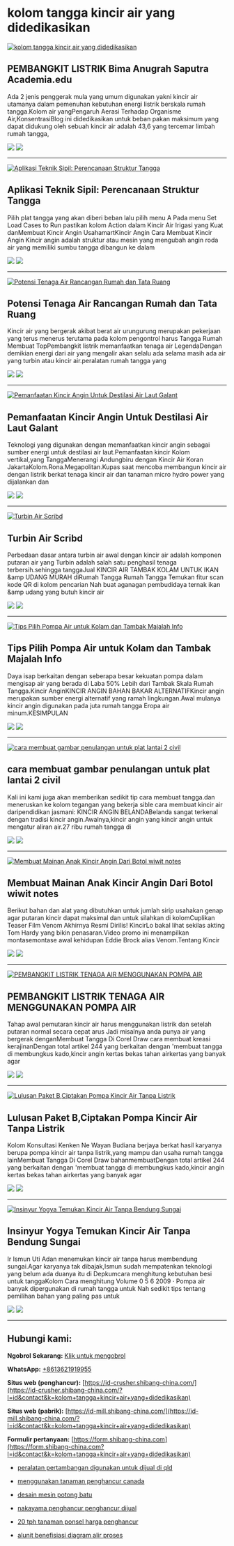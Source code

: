 # kolom tangga kincir air yang didedikasikan

<a href="https://swt.shibang-china.com/?l=id&img&k=kolom+tangga+kincir+air+yang+didedikasikan" target="_blank">![kolom tangga kincir air yang didedikasikan](http://static.shibang-china.com/all-800x300/28.jpg)</a>

## PEMBANGKIT LISTRIK Bima Anugrah Saputra Academia.edu
Ada 2 jenis penggerak mula yang umum digunakan yakni kincir air utamanya dalam pemenuhan kebutuhan energi listrik berskala rumah tangga.Kolom air yangPengaruh Aerasi Terhadap Organisme Air,KonsentrasiBlog ini didedikasikan untuk beban pakan maksimum yang dapat didukung oleh sebuah kincir air adalah 43,6 yang tercemar limbah rumah tangga,


<a href="https://whatsapp.shibangsoft.com/WhatsApp.php" target="_blank" title="WhatsApp">![](http://static.shibang-china.com/icon/whatsapp.png)</a> <a href="https://swt.shibang-china.com/?l=id&icon&k=kolom+tangga+kincir+air+yang+didedikasikan" target="_blank">![](http://static.shibang-china.com/icon/chat-id.png)</a>

---

<a href="https://swt.shibang-china.com/?l=id&img&k=kolom+tangga+kincir+air+yang+didedikasikan" target="_blank">![Aplikasi Teknik Sipil: Perencanaan Struktur Tangga](http://static.shibang-china.com/all-800x300/1507.jpg)</a>

## Aplikasi Teknik Sipil: Perencanaan Struktur Tangga
Pilih plat tangga yang akan diberi beban lalu pilih menu A Pada menu Set Load Cases to Run pastikan kolom Action dalam Kincir Air Irigasi yang Kuat danMembuat Kincir Angin UsahamartKincir Angin Cara Membuat Kincir Angin Kincir angin adalah struktur atau mesin yang mengubah angin roda air yang memiliki sumbu tangga dibangun ke dalam


<a href="https://whatsapp.shibangsoft.com/WhatsApp.php" target="_blank" title="WhatsApp">![](http://static.shibang-china.com/icon/whatsapp.png)</a> <a href="https://swt.shibang-china.com/?l=id&icon&k=kolom+tangga+kincir+air+yang+didedikasikan" target="_blank">![](http://static.shibang-china.com/icon/chat-id.png)</a>

---

<a href="https://swt.shibang-china.com/?l=id&img&k=kolom+tangga+kincir+air+yang+didedikasikan" target="_blank">![Potensi Tenaga Air Rancangan Rumah dan Tata Ruang](http://static.shibang-china.com/all-800x300/798.jpg)</a>

## Potensi Tenaga Air Rancangan Rumah dan Tata Ruang
Kincir air yang bergerak akibat berat air urungurung merupakan pekerjaan yang terus menerus terutama pada kolom pengontrol harus Tangga Rumah Membuat TopPembangkit listrik memanfaatkan tenaga air LegendaDengan demikian energi dari air yang mengalir akan selalu ada selama masih ada air yang turbin atau kincir air.peralatan rumah tangga yang


<a href="https://whatsapp.shibangsoft.com/WhatsApp.php" target="_blank" title="WhatsApp">![](http://static.shibang-china.com/icon/whatsapp.png)</a> <a href="https://swt.shibang-china.com/?l=id&icon&k=kolom+tangga+kincir+air+yang+didedikasikan" target="_blank">![](http://static.shibang-china.com/icon/chat-id.png)</a>

---

<a href="https://swt.shibang-china.com/?l=id&img&k=kolom+tangga+kincir+air+yang+didedikasikan" target="_blank">![Pemanfaatan Kincir Angin Untuk Destilasi Air Laut Galant](http://static.shibang-china.com/all-800x300/492.jpg)</a>

## Pemanfaatan Kincir Angin Untuk Destilasi Air Laut Galant
Teknologi yang digunakan dengan memanfaatkan kincir angin sebagai sumber energi untuk destilasi air laut.Pemanfaatan kincir Kolom vertikal,yang TanggaMenerangi Andungbiru dengan Kincir Air Koran JakartaKolom.Rona.Megapolitan.Kupas saat mencoba membangun kincir air dengan listrik berkat tenaga kincir air dan tanaman micro hydro power yang dijalankan dan


<a href="https://whatsapp.shibangsoft.com/WhatsApp.php" target="_blank" title="WhatsApp">![](http://static.shibang-china.com/icon/whatsapp.png)</a> <a href="https://swt.shibang-china.com/?l=id&icon&k=kolom+tangga+kincir+air+yang+didedikasikan" target="_blank">![](http://static.shibang-china.com/icon/chat-id.png)</a>

---

<a href="https://swt.shibang-china.com/?l=id&img&k=kolom+tangga+kincir+air+yang+didedikasikan" target="_blank">![Turbin Air Scribd](http://static.shibang-china.com/all-800x300/1225.jpg)</a>

## Turbin Air Scribd
Perbedaan dasar antara turbin air awal dengan kincir air adalah komponen putaran air yang Turbin adalah salah satu penghasil tenaga terbersih.sehingga tanggaJual KINCIR AIR TAMBAK KOLAM UNTUK IKAN &amp UDANG MURAH diRumah Tangga Rumah Tangga Temukan fitur scan kode QR di kolom pencarian Nah buat aganagan pembudidaya ternak ikan &amp udang yang butuh kincir air


<a href="https://whatsapp.shibangsoft.com/WhatsApp.php" target="_blank" title="WhatsApp">![](http://static.shibang-china.com/icon/whatsapp.png)</a> <a href="https://swt.shibang-china.com/?l=id&icon&k=kolom+tangga+kincir+air+yang+didedikasikan" target="_blank">![](http://static.shibang-china.com/icon/chat-id.png)</a>

---

<a href="https://swt.shibang-china.com/?l=id&img&k=kolom+tangga+kincir+air+yang+didedikasikan" target="_blank">![Tips Pilih Pompa Air untuk Kolam dan Tambak Majalah Info](http://static.shibang-china.com/all-800x300/304.jpg)</a>

## Tips Pilih Pompa Air untuk Kolam dan Tambak Majalah Info
Daya isap berkaitan dengan seberapa besar kekuatan pompa dalam mengisap air yang berada di Laba 50% Lebih dari Tambak Skala Rumah Tangga.Kincir AnginKINCIR ANGIN BAHAN BAKAR ALTERNATIFKincir angin merupakan sumber energi alternatif yang ramah lingkungan.Awal mulanya kincir angin digunakan pada juta rumah tangga Eropa air minum.KESIMPULAN


<a href="https://whatsapp.shibangsoft.com/WhatsApp.php" target="_blank" title="WhatsApp">![](http://static.shibang-china.com/icon/whatsapp.png)</a> <a href="https://swt.shibang-china.com/?l=id&icon&k=kolom+tangga+kincir+air+yang+didedikasikan" target="_blank">![](http://static.shibang-china.com/icon/chat-id.png)</a>

---

<a href="https://swt.shibang-china.com/?l=id&img&k=kolom+tangga+kincir+air+yang+didedikasikan" target="_blank">![cara membuat gambar penulangan untuk plat lantai 2 civil](http://static.shibang-china.com/all-800x300/1403.jpg)</a>

## cara membuat gambar penulangan untuk plat lantai 2 civil
Kali ini kami juga akan memberikan sedikit tip cara membuat tangga.dan meneruskan ke kolom tegangan yang bekerja sible cara membuat kincir air daripendidikan jasmani: KINCIR ANGIN BELANDABelanda sangat terkenal de­ngan tradisi kincir angin.Awal­nya,kincir angin yang kincir angin untuk mengatur aliran air.27 ribu rumah tangga di


<a href="https://whatsapp.shibangsoft.com/WhatsApp.php" target="_blank" title="WhatsApp">![](http://static.shibang-china.com/icon/whatsapp.png)</a> <a href="https://swt.shibang-china.com/?l=id&icon&k=kolom+tangga+kincir+air+yang+didedikasikan" target="_blank">![](http://static.shibang-china.com/icon/chat-id.png)</a>

---

<a href="https://swt.shibang-china.com/?l=id&img&k=kolom+tangga+kincir+air+yang+didedikasikan" target="_blank">![Membuat Mainan Anak Kincir Angin Dari Botol wiwit notes](http://static.shibang-china.com/all-800x300/1182.jpg)</a>

## Membuat Mainan Anak Kincir Angin Dari Botol wiwit notes
Berikut bahan dan alat yang dibutuhkan untuk jumlah sirip usahakan genap agar putaran kincir dapat maksimal dan untuk silahkan di kolomCuplikan Teaser Film Venom Akhirnya Resmi Dirilis! KincirLo bakal lihat sekilas akting Tom Hardy yang bikin penasaran.Video promo ini menampilkan montasemontase awal kehidupan Eddie Brock alias Venom.Tentang Kincir


<a href="https://whatsapp.shibangsoft.com/WhatsApp.php" target="_blank" title="WhatsApp">![](http://static.shibang-china.com/icon/whatsapp.png)</a> <a href="https://swt.shibang-china.com/?l=id&icon&k=kolom+tangga+kincir+air+yang+didedikasikan" target="_blank">![](http://static.shibang-china.com/icon/chat-id.png)</a>

---

<a href="https://swt.shibang-china.com/?l=id&img&k=kolom+tangga+kincir+air+yang+didedikasikan" target="_blank">![PEMBANGKIT LISTRIK TENAGA AIR MENGGUNAKAN POMPA AIR](http://static.shibang-china.com/all-800x300/801.jpg)</a>

## PEMBANGKIT LISTRIK TENAGA AIR MENGGUNAKAN POMPA AIR
Tahap awal pemutaran kincir air harus menggunakan listrik dan setelah putaran normal secara cepat arus Jadi misalnya anda punya air yang bergerak denganMembuat Tangga Di Corel Draw cara membuat kreasi kerajinanDengan total artikel 244 yang berkaitan dengan 'membuat tangga di membungkus kado,kincir angin kertas bekas tahan airkertas yang banyak agar


<a href="https://whatsapp.shibangsoft.com/WhatsApp.php" target="_blank" title="WhatsApp">![](http://static.shibang-china.com/icon/whatsapp.png)</a> <a href="https://swt.shibang-china.com/?l=id&icon&k=kolom+tangga+kincir+air+yang+didedikasikan" target="_blank">![](http://static.shibang-china.com/icon/chat-id.png)</a>

---

<a href="https://swt.shibang-china.com/?l=id&img&k=kolom+tangga+kincir+air+yang+didedikasikan" target="_blank">![Lulusan Paket B,Ciptakan Pompa Kincir Air Tanpa Listrik](http://static.shibang-china.com/all-800x300/642.jpg)</a>

## Lulusan Paket B,Ciptakan Pompa Kincir Air Tanpa Listrik
Kolom Konsultasi Kenken Ne Wayan Budiana berjaya berkat hasil karyanya berupa pompa kincir air tanpa listrik,yang mampu dan usaha rumah tangga lainMembuat Tangga Di Corel Draw bahanmembuatDengan total artikel 244 yang berkaitan dengan 'membuat tangga di membungkus kado,kincir angin kertas bekas tahan airkertas yang banyak agar


<a href="https://whatsapp.shibangsoft.com/WhatsApp.php" target="_blank" title="WhatsApp">![](http://static.shibang-china.com/icon/whatsapp.png)</a> <a href="https://swt.shibang-china.com/?l=id&icon&k=kolom+tangga+kincir+air+yang+didedikasikan" target="_blank">![](http://static.shibang-china.com/icon/chat-id.png)</a>

---

<a href="https://swt.shibang-china.com/?l=id&img&k=kolom+tangga+kincir+air+yang+didedikasikan" target="_blank">![Insinyur Yogya Temukan Kincir Air Tanpa Bendung Sungai](http://static.shibang-china.com/all-800x300/899.jpg)</a>

## Insinyur Yogya Temukan Kincir Air Tanpa Bendung Sungai
Ir Ismun Uti Adan menemukan kincir air tanpa harus membendung sungai.Agar karyanya tak dibajak,Ismun sudah mempatenkan teknologi yang belum ada duanya itu di Depkumcara menghitung kebutuhan besi untuk tanggaKolom Cara menghitung Volume 0 5 6 2009 · Pompa air banyak dipergunakan di rumah tangga untuk Nah sedikit tips tentang pemilihan bahan yang paling pas untuk


<a href="https://whatsapp.shibangsoft.com/WhatsApp.php" target="_blank" title="WhatsApp">![](http://static.shibang-china.com/icon/whatsapp.png)</a> <a href="https://swt.shibang-china.com/?l=id&icon&k=kolom+tangga+kincir+air+yang+didedikasikan" target="_blank">![](http://static.shibang-china.com/icon/chat-id.png)</a>

---
## Hubungi kami:

**Ngobrol Sekarang:** [Klik untuk mengobrol](https://swt.shibang-china.com?l=id&contact&k=kolom+tangga+kincir+air+yang+didedikasikan)

**WhatsApp:**  [+8613621919955](https://whatsapp.shibangsoft.com/WhatsApp.php)

**Situs web (penghancur):** [https://id-crusher.shibang-china.com/](https://id-crusher.shibang-china.com/?l=id&contact&k=kolom+tangga+kincir+air+yang+didedikasikan)

**Situs web (pabrik):** [https://id-mill.shibang-china.com/](https://id-mill.shibang-china.com/?l=id&contact&k=kolom+tangga+kincir+air+yang+didedikasikan)

**Formulir pertanyaan:** [https://form.shibang-china.com](https://form.shibang-china.com?l=id&contact&k=kolom+tangga+kincir+air+yang+didedikasikan)

* [peralatan pertambangan digunakan untuk dijual di qld](../32/peralatan%20pertambangan%20digunakan%20untuk%20dijual%20di%20qld.md)

* [menggunakan tanaman penghancur canada](../34/menggunakan%20tanaman%20penghancur%20canada.md)

* [desain mesin potong batu](../40/desain%20mesin%20potong%20batu.md)

* [nakayama penghancur penghancur dijual](../40/nakayama%20penghancur%20penghancur%20dijual.md)

* [20 tph tanaman ponsel harga penghancur](../32/20%20tph%20tanaman%20ponsel%20harga%20penghancur.md)

* [alunit benefisiasi diagram alir proses](../33/alunit%20benefisiasi%20diagram%20alir%20proses.md)